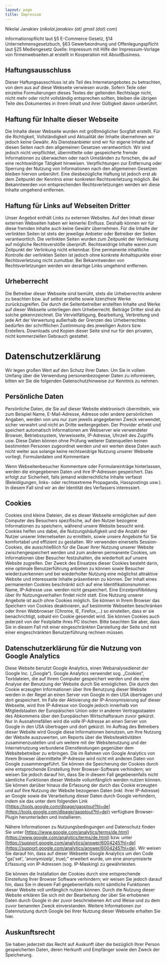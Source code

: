 ```yaml
---
layout: page
title: Impressum
---
```


Nikolai Janakiev (_nikolai.janakiev (at) gmail (dot) com_)

Informationspflicht laut §5 E-Commerce Gesetz, §14 Unternehmensgesetzbuch, §63 Gewerbeordnung und Offenlegungspflicht laut §25 Mediengesetz
Quelle: Impressum mit Hilfe der Impressum-Vorlage von firmenwebseiten.at erstellt in Kooperation mit AboutBusiness.

## Haftungsausschluss

Dieser Haftungsausschluss ist als Teil des Internetangebotes zu betrachten, von dem aus auf diese Webseite verwiesen wurde. Sofern Teile oder einzelne Formulierungen dieses Textes der geltenden Rechtslage nicht, nicht mehr oder nicht vollständig entsprechen sollten, bleiben die übrigen Teile des Dokumentes in ihrem Inhalt und ihrer Gültigkeit davon unberührt.

## Haftung für Inhalte dieser Webseite

Die Inhalte dieser Webseite wurden mit größtmöglicher Sorgfalt erstellt. Für die Richtigkeit, Vollständigkeit und Aktualität der Inhalte übernehmen wir jedoch keine Gewähr. Als Diensteanbieter sind wir für eigene Inhalte auf diesen Seiten nach den allgemeinen Gesetzen verantwortlich. Wir sind jedoch nicht verpflichtet, übermittelte oder gespeicherte fremde Informationen zu überwachen oder nach Umständen zu forschen, die auf eine rechtswidrige Tätigkeit hinweisen. Verpflichtungen zur Entfernung oder Sperrung der Nutzung von Informationen nach den allgemeinen Gesetzen bleiben hiervon unberührt. Eine diesbezügliche Haftung ist jedoch erst ab dem Zeitpunkt der Kenntnis einer konkreten Rechtsverletzung möglich. Bei Bekanntwerden von entsprechenden Rechtsverletzungen werden wir diese Inhalte umgehend entfernen.

## Haftung für Links auf Webseiten Dritter

Unser Angebot enthält Links zu externen Websites. Auf den Inhalt dieser externen Webseiten haben wir keinerlei Einfluss. Deshalb können wir für diese fremden Inhalte auch keine Gewähr übernehmen. Für die Inhalte der verlinkten Seiten ist stets der jeweilige Anbieter oder Betreiber der Seiten verantwortlich. Die verlinkten Seiten wurden zum Zeitpunkt der Verlinkung auf mögliche Rechtsverstöße überprüft. Rechtswidrige Inhalte waren zum Zeitpunkt der Verlinkung nicht erkennbar. Eine permanente inhaltliche Kontrolle der verlinkten Seiten ist jedoch ohne konkrete Anhaltspunkte einer Rechtsverletzung nicht zumutbar. Bei Bekanntwerden von Rechtsverletzungen werden wir derartige Links umgehend entfernen.

## Urheberrecht

Die Betreiber dieser Webseite sind bemüht, stets die Urheberrechte anderer zu beachten bzw. auf selbst erstellte sowie lizenzfreie Werke zurückzugreifen. Die durch die Seitenbetreiber erstellten Inhalte und Werke auf dieser Webseite unterliegen dem Urheberrecht. Beiträge Dritter sind als solche gekennzeichnet. Die Vervielfältigung, Bearbeitung, Verbreitung und jede Art der Verwertung außerhalb der Grenzen des Urheberrechtes bedürfen der schriftlichen Zustimmung des jeweiligen Autors bzw. Erstellers. Downloads und Kopien dieser Seite sind nur für den privaten, nicht kommerziellen Gebrauch gestattet.

# Datenschutzerklärung

Wir legen großen Wert auf den Schutz Ihrer Daten. Um Sie in vollem Umfang über die Verwendung personenbezogener Daten zu informieren, bitten wir Sie die folgenden Datenschutzhinweise zur Kenntnis zu nehmen.

## Persönliche Daten

Persönliche Daten, die Sie auf dieser Website elektronisch übermitteln, wie zum Beispiel Name, E-Mail-Adresse, Adresse oder andere persönlichen Angaben, werden von uns nur zum jeweils angegebenen Zweck verwendet, sicher verwahrt und nicht an Dritte weitergegeben. Der Provider erhebt und speichert automatisch Informationen am Webserver wie verwendeter Browser, Betriebssystem, Verweisseite, IP-Adresse, Uhrzeit des Zugriffs usw. Diese Daten können ohne Prüfung weiterer Datenquellen keinen bestimmten Personen zugeordnet werden und wir werten diese Daten auch nicht weiter aus solange keine rechtswidrige Nutzung unserer Webseite vorliegt.
Formulardaten und Kommentare

Wenn Webseitenbesucher Kommentare oder Formulareinträge hinterlassen, werden die eingegebenen Daten und ihre IP-Adressen gespeichert. Das erfolgt zur Sicherheit, falls jemand widerrechtliche Inhalte verfasst (Beleidigungen, links- oder rechtsextreme Propaganda, Hasspostings usw.). In diesem Fall sind wir an der Identität des Verfassers interessiert.

## Cookies

Cookies sind kleine Dateien, die es dieser Webseite ermöglichen auf dem Computer des Besuchers spezifische, auf den Nutzer bezogene Informationen zu speichern, während unsere Website besucht wird. Cookies helfen uns dabei, die Nutzungshäufigkeit und die Anzahl der Nutzer unserer Internetseiten zu ermitteln, sowie unsere Angebote für Sie komfortabel und effizient zu gestalten. Wir verwenden einerseits Session-Cookies, die ausschließlich für die Dauer Ihrer Nutzung unserer Website zwischengespeichert werden und zum anderen permanente Cookies, um Informationen über Besucher festzuhalten, die wiederholt auf unsere Website zugreifen. Der Zweck des Einsatzes dieser Cookies besteht darin, eine optimale Benutzerführung anbieten zu können sowie Besucher wiederzuerkennen und bei wiederholter Nutzung eine möglichst attraktive Website und interessante Inhalte präsentieren zu können. Der Inhalt eines permanenten Cookies beschränkt sich auf eine Identifikationsnummer. Name, IP-Adresse usw. werden nicht gespeichert. Eine Einzelprofilbildung über Ihr Nutzungsverhalten findet nicht statt. Eine Nutzung unserer Angebote ist auch ohne Cookies möglich. Sie können in Ihrem Browser das Speichern von Cookies deaktivieren, auf bestimmte Webseiten beschränken oder Ihren Webbrowser (Chrome, IE, Firefox,…) so einstellen, dass er sie benachrichtigt, sobald ein Cookie gesendet wird. Sie können Cookies auch jederzeit von der Festplatte ihres PC löschen. Bitte beachten Sie aber, dass Sie in diesem Fall mit einer eingeschränkten Darstellung der Seite und mit einer eingeschränkten Benutzerführung rechnen müssen.

## Datenschutzerklärung für die Nutzung von Google Analytics

Diese Website benutzt Google Analytics, einen Webanalysedienst der Google Inc. („Google“). Google Analytics verwendet sog. „Cookies“, Textdateien, die auf Ihrem Computer gespeichert werden und die eine Analyse der Benutzung der Website durch Sie ermöglichen. Die durch den Cookie erzeugten Informationen über Ihre Benutzung dieser Website werden in der Regel an einen Server von Google in den USA übertragen und dort gespeichert. Im Falle der Aktivierung der IP-Anonymisierung auf dieser Webseite, wird Ihre IP-Adresse von Google jedoch innerhalb von Mitgliedstaaten der Europäischen Union oder in anderen Vertragsstaaten des Abkommens über den Europäischen Wirtschaftsraum zuvor gekürzt. Nur in Ausnahmefällen wird die volle IP-Adresse an einen Server von
Google in den USA übertragen und dort gekürzt. Im Auftrag des Betreibers dieser Website wird Google diese Informationen benutzen, um Ihre Nutzung der Website auszuwerten, um Reports über die Websiteaktivitäten zusammenzustellen und um weitere mit der Websitenutzung und der Internetnutzung verbundene Dienstleistungen gegenüber dem Websitebetreiber zu erbringen. Die im Rahmen von Google Analytics von Ihrem Browser übermittelte IP-Adresse wird nicht mit anderen Daten von Google zusammengeführt. Sie können die Speicherung der Cookies durch eine entsprechende Einstellung Ihrer Browser-Software verhindern; wir weisen Sie jedoch darauf hin, dass Sie in diesem Fall gegebenenfalls nicht sämtliche Funktionen dieser Website vollumfänglich werden nutzen können. Sie können darüber hinaus die Erfassung der durch das Cookie erzeugten und auf Ihre Nutzung der Website bezogenen Daten (inkl. Ihrer IP-Adresse) an Google sowie die Verarbeitung dieser Daten durch Google verhindern, indem sie das unter dem folgenden Link ([https://tools.google.com/dlpage/gaoptout?hl=de](https://tools.google.com/dlpage/gaoptout?hl=de)) verfügbare Browser-Plugin herunterladen und installieren.

Nähere Informationen zu Nutzungsbedingungen und Datenschutz finden Sie unter [https://www.google.com/analytics/terms/de.html](https://www.google.com/analytics/terms/de.html) bzw. unter [https://support.google.com/analytics/answer/6004245?hl=de](https://support.google.com/analytics/answer/6004245?hl=de). Wir weisen Sie darauf hin, dass auf dieser Webseite Google Analytics um den Code "ga('set', 'anonymizeIp', true);" erweitert wurde, um eine anonymisierte Erfassung von IP-Adressen (sog. IP-Masking) zu gewährleisten.

Sie können die Installation der Cookies durch eine entsprechende Einstellung Ihrer Browser Software verhindern; wir weisen Sie jedoch darauf hin, dass Sie in diesem Fall gegebenenfalls nicht sämtliche Funktionen dieser Website voll umfänglich nutzen können. Durch die Nutzung dieser Website erklären Sie sich mit der Bearbeitung der über Sie erhobenen Daten durch Google in der zuvor beschriebenen Art und Weise und zu dem zuvor benannten Zweck einverstanden. Weitere Informationen zur Datennutzung durch Google bei Ihrer Nutzung dieser Webseite erhalten Sie hier.

## Auskunftsrecht

Sie haben jederzeit das Recht auf Auskunft über die bezüglich Ihrer Person gespeicherten Daten, deren Herkunft und Empfänger sowie den Zweck der Speicherung.
